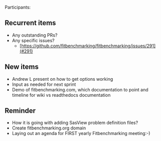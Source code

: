 Participants: 

Recurrent items
----------------
* Any outstanding PRs?
* Any specific issues?
  - [https://github.com/fitbenchmarking/fitbenchmarking/issues/291](#291)

New items
---------
* Andrew L present on how to get options working
* Input as needed for next sprint
* Demo of fitbenchmarking.com, which documentation to point and timeline for wiki vs readthedocs documentation

Reminder
--------
* How it is going with adding SasView problem definition files?
* Create fitbenchmarking.org domain
* Laying out an agenda for FIRST yearly Fitbenchmarking meeting:-)
